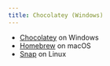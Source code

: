 ```yaml
---
title: Chocolatey (Windows)
---
```


- [Chocolatey](https://chocolatey.org/) on Windows
- [Homebrew](https://brew.sh/) on macOS 
- [Snap](https://snapcraft.io/) on Linux